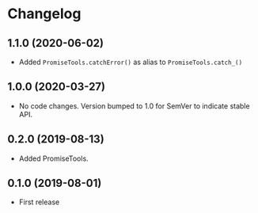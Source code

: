 Changelog
=========

1.1.0 (2020-06-02)
------------------

* Added `PromiseTools.catchError()` as alias to `PromiseTools.catch_()`

1.0.0 (2020-03-27)
------------------

* No code changes. Version bumped to 1.0 for SemVer to indicate stable API.

0.2.0 (2019-08-13)
------------------

* Added PromiseTools.

0.1.0 (2019-08-01)
------------------

* First release
